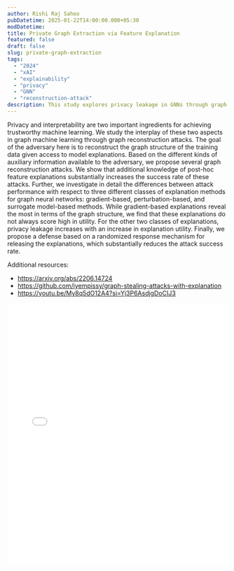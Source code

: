 ```yaml
---
author: Rishi Raj Sahoo
pubDatetime: 2025-01-22T14:00:00.000+05:30 
modDatetime: 
title: Private Graph Extraction via Feature Explanation
featured: false
draft: false
slug: private-graph-extraction
tags:
  - "2024" 
  - "xAI"
  - "explainability"
  - "privacy"
  - "GNN"
  - "reconstruction-attack"
description: This study explores privacy leakage in GNNs through graph reconstruction attacks using feature explanations. It compares explanation methods—gradient-based, perturbation-based, and surrogate model-based—showing that explanations aid graph reconstruction, with a trade-off between privacy and utility. A defense using randomized response is proposed to reduce attack success.
---
```

Privacy and interpretability are two important ingredients for achieving trustworthy machine learning. We study the interplay of these two aspects in graph machine learning through graph reconstruction attacks. The goal of the adversary here is to reconstruct the graph structure of the training data given access to model explanations. Based on the different kinds of auxiliary information available to the adversary, we propose several graph reconstruction attacks. We show that additional knowledge of post-hoc feature explanations substantially increases the success rate of these attacks. Further, we investigate in detail the differences between attack performance with respect to three different classes of explanation methods for graph neural networks: gradient-based, perturbation-based, and surrogate model-based methods. While gradient-based explanations reveal the most in terms of the graph structure, we find that these explanations do not always score high in utility. For the other two classes of explanations, privacy leakage increases with an increase in explanation utility. Finally, we propose a defense based on a randomized response mechanism for releasing the explanations, which substantially reduces the attack success rate.

Additional resources:
* https://arxiv.org/abs/2206.14724
* https://github.com/iyempissy/graph-stealing-attacks-with-explanation
* https://youtu.be/My8q5dO12A4?si=Yj3P6AsdjgDoCIJ3

<embed src="/labtalks/assets/slides/2025-01-22--Rishi--Graph-Extraction.pdf" type="application/pdf" width="100%" height="600px">
